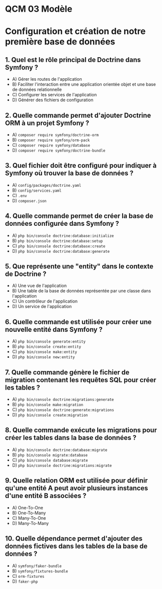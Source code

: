 # QCM 03 Modèle

# Configuration et création de notre première base de données

## 1. Quel est le rôle principal de Doctrine dans Symfony ?
- A) Gérer les routes de l'application
- B) Faciliter l'interaction entre une application orientée objet et une base de données relationnelle 
- C) Configurer les services de l'application
- D) Générer des fichiers de configuration

## 2. Quelle commande permet d'ajouter Doctrine ORM à un projet Symfony ?
- A) `composer require symfony/doctrine-orm`
- B) `composer require symfony/orm-pack` 
- C) `composer require symfony/database`
- D) `composer require symfony/doctrine-bundle`

## 3. Quel fichier doit être configuré pour indiquer à Symfony où trouver la base de données ?
- A) `config/packages/doctrine.yaml`
- B) `config/services.yaml`
- C) `.env` 
- D) `composer.json`

## 4. Quelle commande permet de créer la base de données configurée dans Symfony ?
- A) `php bin/console doctrine:database:initialize`
- B) `php bin/console doctrine:database:setup`
- C) `php bin/console doctrine:database:create` 
- D) `php bin/console doctrine:database:generate`

## 5. Que représente une "entity" dans le contexte de Doctrine ?
- A) Une vue de l'application
- B) Une table de la base de données représentée par une classe dans l'application 
- C) Un contrôleur de l'application
- D) Un service de l'application

## 6. Quelle commande est utilisée pour créer une nouvelle entité dans Symfony ?
- A) `php bin/console generate:entity`
- B) `php bin/console create:entity`
- C) `php bin/console make:entity` 
- D) `php bin/console new:entity`

## 7. Quelle commande génère le fichier de migration contenant les requêtes SQL pour créer les tables ?
- A) `php bin/console doctrine:migrations:generate`
- B) `php bin/console make:migration` 
- C) `php bin/console doctrine:generate:migrations`
- D) `php bin/console create:migration`

## 8. Quelle commande exécute les migrations pour créer les tables dans la base de données ?
- A) `php bin/console doctrine:database:migrate`
- B) `php bin/console migrate:database`
- C) `php bin/console database:migrate`
- D) `php bin/console doctrine:migrations:migrate` 

## 9. Quelle relation ORM est utilisée pour définir qu'une entité A peut avoir plusieurs instances d'une entité B associées ?
- A) One-To-One
- B) One-To-Many 
- C) Many-To-One
- D) Many-To-Many

## 10. Quelle dépendance permet d'ajouter des données fictives dans les tables de la base de données ?
- A) `symfony/faker-bundle`
- B) `symfony/fixtures-bundle`
- C) `orm-fixtures` 
- D) `faker-php`